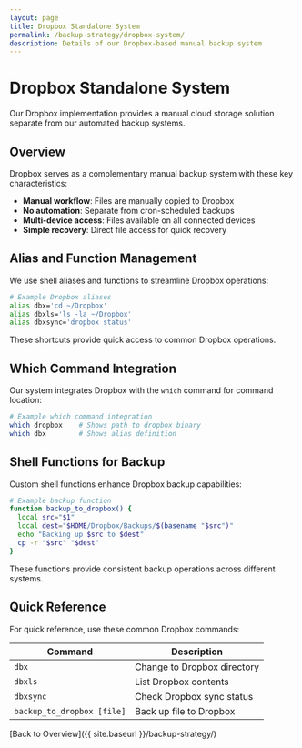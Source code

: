 ```yaml
---
layout: page
title: Dropbox Standalone System
permalink: /backup-strategy/dropbox-system/
description: Details of our Dropbox-based manual backup system
---
```


# Dropbox Standalone System

Our Dropbox implementation provides a manual cloud storage solution separate from our automated backup systems.

## Overview

Dropbox serves as a complementary manual backup system with these key characteristics:

- **Manual workflow**: Files are manually copied to Dropbox
- **No automation**: Separate from cron-scheduled backups
- **Multi-device access**: Files available on all connected devices
- **Simple recovery**: Direct file access for quick recovery

## Alias and Function Management

We use shell aliases and functions to streamline Dropbox operations:

```bash
# Example Dropbox aliases
alias dbx='cd ~/Dropbox'
alias dbxls='ls -la ~/Dropbox'
alias dbxsync='dropbox status'
```

These shortcuts provide quick access to common Dropbox operations.

## Which Command Integration

Our system integrates Dropbox with the `which` command for command location:

```bash
# Example which command integration
which dropbox    # Shows path to dropbox binary
which dbx        # Shows alias definition
```

## Shell Functions for Backup

Custom shell functions enhance Dropbox backup capabilities:

```bash
# Example backup function
function backup_to_dropbox() {
  local src="$1"
  local dest="$HOME/Dropbox/Backups/$(basename "$src")"
  echo "Backing up $src to $dest"
  cp -r "$src" "$dest"
}
```

These functions provide consistent backup operations across different systems.

## Quick Reference

For quick reference, use these common Dropbox commands:

| Command | Description |
|---------|-------------|
| `dbx` | Change to Dropbox directory |
| `dbxls` | List Dropbox contents |
| `dbxsync` | Check Dropbox sync status |
| `backup_to_dropbox [file]` | Back up file to Dropbox |

[Back to Overview]({{ site.baseurl }}/backup-strategy/)

